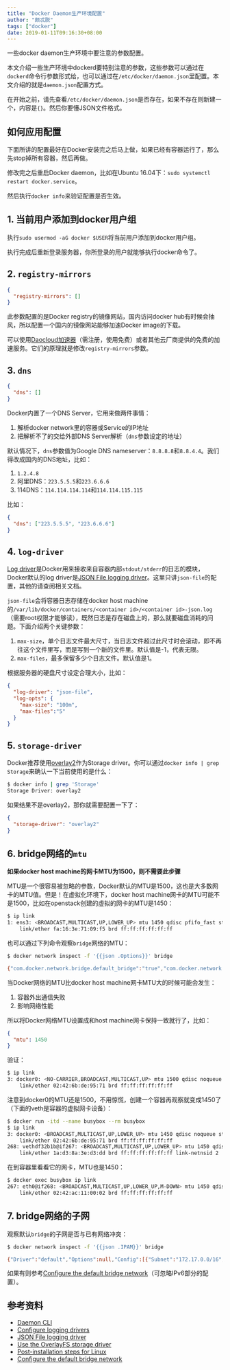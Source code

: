 ```yaml
---
title: "Docker Daemon生产环境配置"
author: "颇忒脱"
tags: ["docker"]
date: 2019-01-11T09:16:30+08:00
---
```


一些docker daemon生产环境中要注意的参数配置。

<!--more-->

本文介绍一些生产环境中dockerd要特别注意的参数，这些参数可以通过在`dockerd`命令行参数形式给，也可以通过在`/etc/docker/daemon.json`里配置。本文介绍的就是`daemon.json`配置方式。

在开始之前，请先查看`/etc/docker/daemon.json`是否存在，如果不存在则新建一个，内容是`{}`。然后你要懂JSON文件格式。

## 如何应用配置

下面所讲的配置最好在Docker安装完之后马上做，如果已经有容器运行了，那么先stop掉所有容器，然后再做。

修改完之后重启Docker daemon，比如在Ubuntu 16.04下：`sudo systemctl restart docker.service`。

然后执行`docker info`来验证配置是否生效。

## 1. 当前用户添加到docker用户组

执行`sudo usermod -aG docker $USER`将当前用户添加到docker用户组。

执行完成后重新登录服务器，你所登录的用户就能够执行docker命令了。

## 2. `registry-mirrors`

```json
{
  "registry-mirrors": []
}
```

此参数配置的是Docker registry的镜像网站，国内访问docker hub有时候会抽风，所以配置一个国内的镜像网站能够加速Docker image的下载。

可以使用[Daocloud加速器][daocloud-acc]（需注册，使用免费）或者其他云厂商提供的免费的加速服务。它们的原理就是修改`registry-mirrors`参数。

## 3. `dns`

```json
{
  "dns": []
}
```

Docker内置了一个DNS Server，它用来做两件事情：

1. 解析docker network里的容器或Service的IP地址
2. 把解析不了的交给外部DNS Server解析（`dns`参数设定的地址）

默认情况下，`dns`参数值为Google DNS nameserver：`8.8.8.8`和`8.8.4.4`。我们得改成国内的DNS地址，比如：

1. `1.2.4.8`
2. 阿里DNS：`223.5.5.5`和`223.6.6.6`
3. 114DNS：`114.114.114.114`和`114.114.115.115`

比如：

```json
{
  "dns": ["223.5.5.5", "223.6.6.6"]
}
```

## 4. `log-driver`

[Log driver][config-log-driver]是Docker用来接收来自容器内部`stdout/stderr`的日志的模块，Docker默认的log driver是[JSON File logging driver][json-file-log-driver]。这里只讲`json-file`的配置，其他的请查阅相关文档。

`json-file`会将容器日志存储在docker host machine的`/var/lib/docker/containers/<container id>/<container id>-json.log`（需要root权限才能够读），既然日志是存在磁盘上的，那么就要磁盘消耗的问题。下面介绍两个关键参数：

1. `max-size`，单个日志文件最大尺寸，当日志文件超过此尺寸时会滚动，即不再往这个文件里写，而是写到一个新的文件里。默认值是-1，代表无限。
2. `max-files`，最多保留多少个日志文件。默认值是1。

根据服务器的硬盘尺寸设定合理大小，比如：

```json
{
  "log-driver": "json-file",
  "log-opts": {
    "max-size": "100m",
    "max-files":"5"
  }
}
```

## 5. `storage-driver`

Docker推荐使用[overlay2][overlay2-driver]作为Storage driver。你可以通过`docker info | grep Storage`来确认一下当前使用的是什么：

```bash
$ docker info | grep 'Storage'
Storage Driver: overlay2
```

如果结果不是overlay2，那你就需要配置一下了：

```json
{
  "storage-driver": "overlay2"
}
```

## 6. bridge网络的`mtu`

**如果docker host machine的网卡MTU为1500，则不需要此步骤**

MTU是一个很容易被忽略的参数，Docker默认的MTU是1500，这也是大多数网卡的MTU值。但是！在虚拟化环境下，docker host machine网卡的MTU可能不是1500，比如在openstack创建的虚拟的网卡的MTU是1450：

```bash
$ ip link
1: ens3: <BROADCAST,MULTICAST,UP,LOWER_UP> mtu 1450 qdisc pfifo_fast state UP mode DEFAULT group default qlen 1000
    link/ether fa:16:3e:71:09:f5 brd ff:ff:ff:ff:ff:ff
```

也可以通过下列命令观察`bridge`网络的MTU：

```bash
$ docker network inspect -f '{{json .Options}}' bridge

{"com.docker.network.bridge.default_bridge":"true","com.docker.network.bridge.enable_icc":"true","com.docker.network.bridge.enable_ip_masquerade":"true","com.docker.network.bridge.host_binding_ipv4":"0.0.0.0","com.docker.network.bridge.name":"docker0","com.docker.network.driver.mtu":"1500"}
```

当Docker网络的MTU比docker host machine网卡MTU大的时候可能会发生：

1. 容器外出通信失败
2. 影响网络性能

所以将Docker网络MTU设置成和host machine网卡保持一致就行了，比如：

```json
{
  "mtu": 1450
}
```

验证：

```bash
$ ip link
3: docker0: <NO-CARRIER,BROADCAST,MULTICAST,UP> mtu 1500 qdisc noqueue state DOWN mode DEFAULT group default
    link/ether 02:42:6b:de:95:71 brd ff:ff:ff:ff:ff:ff
```

注意到docker0的MTU还是1500，不用惊慌，创建一个容器再观察就变成1450了（下面的veth是容器的虚拟网卡设备）：

```bash
$ docker run -itd --name busybox --rm busybox
$ ip link
3: docker0: <BROADCAST,MULTICAST,UP,LOWER_UP> mtu 1450 qdisc noqueue state UP mode DEFAULT group default
    link/ether 02:42:6b:de:95:71 brd ff:ff:ff:ff:ff:ff
268: vethdf32b1b@if267: <BROADCAST,MULTICAST,UP,LOWER_UP> mtu 1450 qdisc noqueue master docker0 state UP mode DEFAULT group default
    link/ether 1a:d3:8a:3e:d3:dd brd ff:ff:ff:ff:ff:ff link-netnsid 2
```

在到容器里看看它的网卡，MTU也是1450：

```bash
$ docker exec busybox ip link
267: eth0@if268: <BROADCAST,MULTICAST,UP,LOWER_UP,M-DOWN> mtu 1450 qdisc noqueue
    link/ether 02:42:ac:11:00:02 brd ff:ff:ff:ff:ff:ff
```

## 7. bridge网络的子网

观察默认`bridge`的子网是否与已有网络冲突：

```bash
$ docker network inspect -f '{{json .IPAM}}' bridge

{"Driver":"default","Options":null,"Config":[{"Subnet":"172.17.0.0/16","Gateway":"172.17.0.1"}]}
```

如果有则参考[Configure the default bridge network][docker-configure-the-default-bridge-network]（可忽略IPv6部分的配置）。

## 参考资料

* [Daemon CLI][dockerd-options]
* [Configure logging drivers][config-log-driver]
* [JSON File logging driver][json-file-log-driver]
* [Use the OverlayFS storage driver][overlay2-driver]
* [Post-installation steps for Linux][docker-linux-postinstall]
* [Configure the default bridge network][docker-configure-the-default-bridge-network]

[dockerd-options]: https://docs.docker.com/engine/reference/commandline/dockerd/
[daocloud-acc]: https://www.daocloud.io/mirror#accelerator-doc
[config-log-driver]: https://docs.docker.com/config/containers/logging/configure/
[json-file-log-driver]: https://docs.docker.com/config/containers/logging/json-file/
[overlay2-driver]: https://docs.docker.com/storage/storagedriver/overlayfs-driver/#configure-docker-with-the-overlay-or-overlay2-storage-driver
[docker-linux-postinstall]: https://docs.docker.com/install/linux/linux-postinstall/
[docker-configure-the-default-bridge-network]: https://docs.docker.com/network/bridge/#configure-the-default-bridge-network
